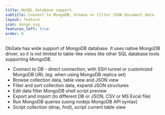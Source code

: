 ```yaml
---
title: NoSQL database support
subtitle: Connect to MongoDB, browse or filter JSON document data
layout: feature
icon: mongo.svg
features_left: true
order: 6
---
```


DbGate has wide support of MongoDB database. It uses native MongoDB driver, so it is not limited to table-like views like other SQL database tools supporting MongoDB.

* Connect to DB - direct connection, with SSH tunnel or customized MongoDB URL (eg. when using MongoDB replica set)
* Browse collection data, table view and JSON view
* Filter and sort collection data, expand JSON structures
* Edit data filter MongoDB shell script preview
* Export and import (to different DB or JSON, CSV or MS Excel file)
* Run MongoDB queries (using nodejs MongoDB API syntax)
* Script collection (drop, find), script current table view
